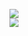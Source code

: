 [![](https://img.shields.io/badge/Made%20With-Github%20Spray-lightgrey.svg?style=for-the-badge&logo=github)](https://github.com/Annihil/github-spray#29010)  
[![](https://i.imgur.com/2DrTn0Z.gif)](https://github.com/Annihil/github-spray)